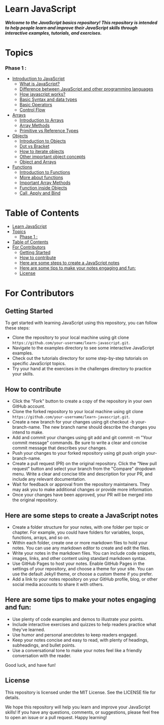 # Learn JavaScript

**_Welcome to the JavaScript basics repository! This repository is intended to help people learn and improve their JavaScript skills through interactive examples, tutorials, and exercises._**

# Topics

### Phase 1 :

- [Introduction to JavaScript](./01-Introduction-to-Javascript/)
  - [What is JavaScript?](./01-Introduction-to-Javascript/01-What-is-javascript.md)
  - [Difference between JavaScript and other programming languages](./01-Introduction-to-Javascript/02-Difference-between-javascript-and-other-programming-languages.md)
  - [How javascript works?](./01-Introduction-to-Javascript/03-How-javascript-works.md)
  - [Basic Syntax and data types](./01-Introduction-to-Javascript/04-Basic-syntax-and-data-types.md)
  - [Basic Operators](./01-Introduction-to-Javascript/05-Basic-operators.md)
  - [Control Flow](./01-Introduction-to-Javascript/06-Control-flow.md)
- [Arrays](./02-Arrays/)
  - [Introduction to Arrays](./02-Arrays/01-Intro-to-arrays.md)
  - [Array Methods](./02-Arrays/02-Arrays-methods.md)
  - [Primitive vs Reference Types](./02-Arrays/03-Primitive-vs-reference-datatypes.md)
- [Objects](./03-Objects/)
  - [Introduction to Objects](./03-Objects/01-Intro-to-objects.md)
  - [Dot vs Bracket](./03-Objects//02-Dot-vs-bracket.md)
  - [How to iterate objects](./03-Objects/03-How-to-iterate-objects.md)
  - [Other important object concepts](./03-Objects/04-Other-imp-objects-concepts.md)
  - [Object and Arrays](./03-Objects/05-Objects-and-arrays.md)
- [Functions](./04-Functions/)
  - [Introduction to Functions](./04-Functions/01-Intro-to-functions.md)
  - [More about functions](./04-Functions/02-More-about-function.md)
  - [Important Array Methods](./04-Functions/03-Important-arrays-methods.md)
  - [Function inside Objects](./04-Functions/04-Function-inside-object.md)
  - [Call, Apply and Bind](./04-Functions/05-Call-apply-and-bind-method.md)

# Table of Contents

- [Learn JavaScript](#learn-javascript)
- [Topics](#topics)
  - [Phase 1 :](#phase-1-)
- [Table of Contents](#table-of-contents)
- [For Contributors](#for-contributors)
  - [Getting Started](#getting-started)
  - [How to contribute](#how-to-contribute)
  - [Here are some steps to create a JavaScript notes](#here-are-some-steps-to-create-a-javascript-notes)
  - [Here are some tips to make your notes engaging and fun:](#here-are-some-tips-to-make-your-notes-engaging-and-fun)
  - [License](#license)

# For Contributors

## Getting Started

To get started with learning JavaScript using this repository, you can follow these steps:

- Clone the repository to your local machine using git clone `https://github.com/your-username/learn-javascript.git`.
- Navigate to the examples directory to see some interactive JavaScript examples.
- Check out the tutorials directory for some step-by-step tutorials on specific JavaScript topics.
- Try your hand at the exercises in the challenges directory to practice your skills.

## How to contribute

- Click the "Fork" button to create a copy of the repository in your own GitHub account.
- Clone the forked repository to your local machine using git clone `https://github.com/your-username/learn-javascript.git`.
- Create a new branch for your changes using git checkout -b your-branch-name. The new branch name should describe the changes you intend to make.
- Add and commit your changes using git add <file> and git commit -m "Your commit message" commands. Be sure to write a clear and concise commit message that describes your changes.
- Push your changes to your forked repository using git push origin your-branch-name.
- Create a pull request (PR) on the original repository. Click the "New pull request" button and select your branch from the "Compare" dropdown menu. Write a clear and concise title and description for your PR, and include any relevant documentation.
- Wait for feedback or approval from the repository maintainers. They may ask you to make additional changes or provide more information.
- Once your changes have been approved, your PR will be merged into the original repository.

## Here are some steps to create a JavaScript notes

- Create a folder structure for your notes, with one folder per topic or chapter. For example, you could have folders for variables, loops, functions, arrays, and so on.
- Within each folder, create one or more markdown files to hold your notes. You can use any markdown editor to create and edit the files.
- Write your notes in the markdown files. You can include code snippets, images, links, and other content using standard markdown syntax.
- Use GitHub Pages to host your notes. Enable GitHub Pages in the settings of your repository, and choose a theme for your site. You can use the default Jekyll theme, or choose a custom theme if you prefer.
- Add a link to your notes repository on your GitHub profile, blog, or other social media accounts to share it with others.

## Here are some tips to make your notes engaging and fun:

- Use plenty of code examples and demos to illustrate your points.
- Include interactive exercises and quizzes to help readers practice what they've learned.
- Use humor and personal anecdotes to keep readers engaged.
- Keep your notes concise and easy to read, with plenty of headings, subheadings, and bullet points.
- Use a conversational tone to make your notes feel like a friendly conversation with the reader.

Good luck, and have fun!

## License

This repository is licensed under the MIT License. See the LICENSE file for details.

We hope this repository will help you learn and improve your JavaScript skills! If you have any questions, comments, or suggestions, please feel free to open an issue or a pull request. Happy learning!
